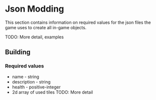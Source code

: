 # Json Modding
This section contains information on required values for the json files the game uses to create all in-game objects.

TODO: More detail, examples

## Building
### Required values
- name - string
- description - string
- health - positive-integer
- 2d array of used tiles TODO: More detail